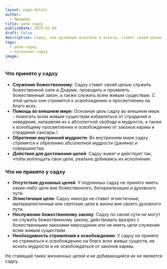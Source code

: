```yaml
---
layout: page-detail
author:
  - Яшодеви
title: цели садху
publishDate: 2025-02-04
draft: false
description: Садху, как духовные искатели и аскеты, ставят своей целью служение божественному, помощь живым существам в избавлении от страданий и неведения, а также обретение внутренней мудрости и совершенства, полностью посвящая свою жизнь духовной практике и идеалам.
tags:
  - цели-садху
  - катехизис-садху
image:
---
```

### Что принято у садху
- **Служение божественному**: Садху ставит своей целью служить божественной силе и Дхарме, проводить и проявлять божественный закон, а также служить всем живым существам. С этой целью они стремятся к освобождению и просветлению на благо всех.
- **Помощь во внешнем мире**: Основная цель садху во внешнем мире - помогать всем живым существам избавляться от страданий и неведения, направляя их к абсолютной свободе и мудрости, а также к всеобщему просветлению и освобождению от законов кармы и страданий сансары.\
- **Обретение внутренней мудрости**: Во внутреннем мире садху стремятся к обретению абсолютной мудрости (джняна) и совершенства.
- **Действия для достижения целей**: Садху живет и действует так, чтобы воплощать свои цели, реально добиваясь их исполнения.
### Что не принято у садху
- **Отсутствие духовных целей**: У подлинных садху не принято иметь какие-либо цели вне божественного, богореализации и духовного пути.
- **Эгоистичные цели**: Садху никогда не ставит эгоистичные, материалистичные или светские цели в жизни вне своего духовного пути.
- **Неслужение божественному закону**: Садху по своей сути не могут не служить божественному закону, действовать вразрез с божественными законами мироздания или не иметь цели служения всем живым существам.
- **Необходимость стремления к освобождению**: У садху не принято не стремиться к освобождению на благо всех живых существ, не искать мудрости и не освобождаться от законов кармы.

Не ставящий таких жизненных целей и не добивающийся их не является садху.